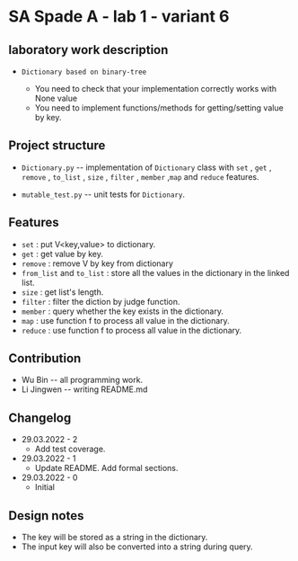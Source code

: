 # SA Spade A - lab 1 - variant 6

## laboratory work description

* `Dictionary based on binary-tree`

   -   You need to check that your implementation correctly works with None value
   -   You need to implement functions/methods for getting/setting value by key.


## Project structure

* `Dictionary.py` -- implementation of `Dictionary` class with `set` , `get` , `remove` , `to_list` , `size` , `filter` , `member` ,`map` and `reduce` features.

* `mutable_test.py` -- unit tests for `Dictionary`.

## Features

* `set` : put V<key,value> to dictionary.
* `get` : get value by key.
* `remove` : remove V by key from dictionary
* `from_list` and `to_list` : store all the values in the dictionary in the linked list.
* `size` : get list's length.
* `filter` : filter the diction by judge function.
* `member` : query whether the key exists in the dictionary.
* `map` : use function f to process all value in the dictionary.
* `reduce` : use function f to process all value in the dictionary.

## Contribution

* Wu Bin -- all programming work.
* Li Jingwen -- writing README.md

## Changelog

* 29.03.2022 - 2 
  -  Add test coverage.
* 29.03.2022 - 1
  -  Update README. Add formal sections.
* 29.03.2022 - 0
  -  Initial

## Design notes

* The key will be stored as a string in the dictionary.
* The input key will also be converted into a string during query.
